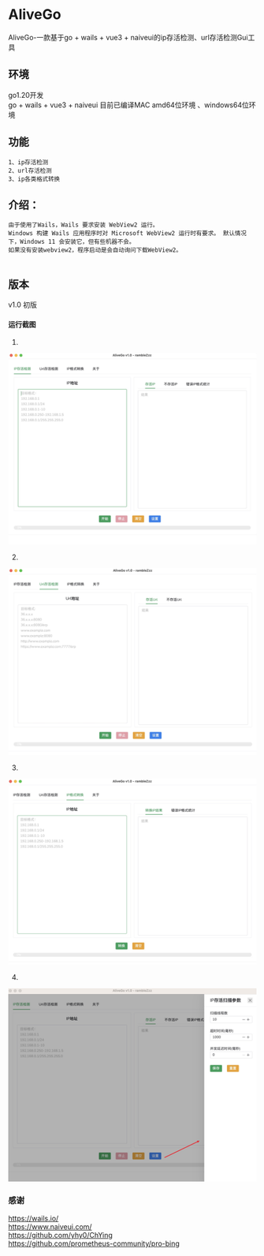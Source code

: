 # AliveGo
AliveGo-一款基于go + wails + vue3 + naiveui的ip存活检测、url存活检测Gui工具

## 环境
go1.20开发  
go + wails + vue3 + naiveui
目前已编译MAC amd64位环境 、windows64位环境

## 功能
```
1、ip存活检测
2、url存活检测
3、ip各类格式转换
```




## 介绍：
```
由于使用了Wails，Wails 要求安装 WebView2 运行。
Windows 构建 Wails 应用程序时对 Microsoft WebView2 运行时有要求。 默认情况下，Windows 11 会安装它，但有些机器不会。
如果没有安装webview2，程序启动是会自动询问下载WebView2。
 
```  


 ## 版本

 v1.0 初版  




#### 运行截图


1.
![ag1.png](https://github.com/rambleZzz/AliveGO/blob/main/images/ag1.jpg)   


2.
![ag2.png](https://github.com/rambleZzz/AliveGO/blob/main/images/ag2.jpg)


3.
![ag3.png](https://github.com/rambleZzz/AliveGO/blob/main/images/ag3.jpg)


4.
![ag4.png](https://github.com/rambleZzz/AliveGO/blob/main/images/ag4.jpg) 



### 感谢 

https://wails.io/  
https://www.naiveui.com/  
https://github.com/yhy0/ChYing  
https://github.com/prometheus-community/pro-bing


